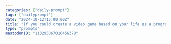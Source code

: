 ```yaml
---
categories: ["daily-prompt"]
tags: ["dailyprompt"]
date: "2024-10-12T15:00:00Z"
title: "If you could create a video game based on your life as a programmer, what would it be like?"
type: "prompts"
mastodonID: "113295067016456378"
---
```

